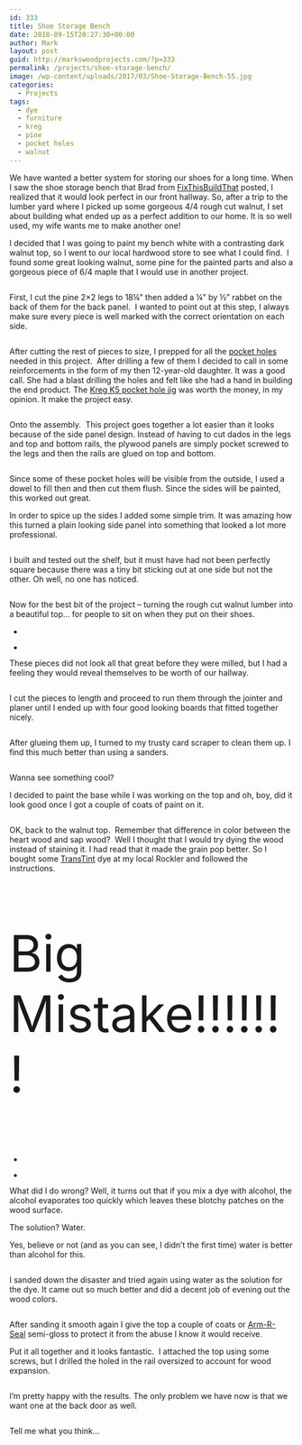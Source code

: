 ```yaml
---
id: 333
title: Shoe Storage Bench
date: 2018-09-15T20:27:30+00:00
author: Mark
layout: post
guid: http://markswoodprojects.com/?p=333
permalink: /projects/shoe-storage-bench/
image: /wp-content/uploads/2017/03/Shoe-Storage-Bench-55.jpg
categories:
  - Projects
tags:
  - dye
  - furniture
  - kreg
  - pine
  - pocket holes
  - walnut
---
```

[](https://fixthisbuildthat.com)We have wanted a better system for storing our shoes for a long time. When I saw the shoe storage bench that Brad from [FixThisBuildThat](http://fixthisbuildthat.com/sandpaper-disc-storage-rack/) posted, I realized that it would look perfect in our front hallway. So, after a trip to the lumber yard where I picked up some gorgeous 4/4 rough cut walnut, I set about building what ended up as a perfect addition to our home. It is so well used, my wife wants me to make another one!

I decided that I was going to paint my bench white with a contrasting dark walnut top, so I went to our local hardwood store to see what I could find.  I found some great looking walnut, some pine for the painted parts and also a gorgeous piece of 6/4 maple that I would use in another project.<figure class="wp-block-image">

<img src="https://markswoodprojects.com/wp-content/uploads/2018/10/Shoe-Storage-Bench-2.jpeg" alt="" class="wp-image-434" srcset="https://markswoodprojects.com/wp-content/uploads/2018/10/Shoe-Storage-Bench-2.jpeg 1200w, https://markswoodprojects.com/wp-content/uploads/2018/10/Shoe-Storage-Bench-2-300x225.jpeg 300w, https://markswoodprojects.com/wp-content/uploads/2018/10/Shoe-Storage-Bench-2-768x576.jpeg 768w, https://markswoodprojects.com/wp-content/uploads/2018/10/Shoe-Storage-Bench-2-1024x768.jpeg 1024w, https://markswoodprojects.com/wp-content/uploads/2018/10/Shoe-Storage-Bench-2-678x509.jpeg 678w, https://markswoodprojects.com/wp-content/uploads/2018/10/Shoe-Storage-Bench-2-326x245.jpeg 326w, https://markswoodprojects.com/wp-content/uploads/2018/10/Shoe-Storage-Bench-2-80x60.jpeg 80w" sizes="(max-width: 1200px) 100vw, 1200px" /> </figure> 

First, I cut the pine 2&#215;2 legs to 18¼&#8221; then added a ¼&#8221; by ½&#8221; rabbet on the back of them for the back panel.  I wanted to point out at this step, I always make sure every piece is well marked with the correct orientation on each side. <figure class="wp-block-image">

<img src="https://markswoodprojects.com/wp-content/uploads/2018/10/Shoe-Storage-Bench-1.jpeg" alt="" class="wp-image-433" srcset="https://markswoodprojects.com/wp-content/uploads/2018/10/Shoe-Storage-Bench-1.jpeg 1200w, https://markswoodprojects.com/wp-content/uploads/2018/10/Shoe-Storage-Bench-1-300x225.jpeg 300w, https://markswoodprojects.com/wp-content/uploads/2018/10/Shoe-Storage-Bench-1-768x576.jpeg 768w, https://markswoodprojects.com/wp-content/uploads/2018/10/Shoe-Storage-Bench-1-1024x768.jpeg 1024w, https://markswoodprojects.com/wp-content/uploads/2018/10/Shoe-Storage-Bench-1-678x509.jpeg 678w, https://markswoodprojects.com/wp-content/uploads/2018/10/Shoe-Storage-Bench-1-326x245.jpeg 326w, https://markswoodprojects.com/wp-content/uploads/2018/10/Shoe-Storage-Bench-1-80x60.jpeg 80w" sizes="(max-width: 1200px) 100vw, 1200px" /> </figure> 

After cutting the rest of pieces to size, I prepped for all the [pocket holes](https://amzn.to/2Q3QLO8) needed in this project.  After drilling a few of them I decided to call in some reinforcements in the form of my then 12-year-old daughter. It was a good call. She had a blast drilling the holes and felt like she had a hand in building the end product. The [Kreg K5 pocket hole jig](https://amzn.to/2Q3QLO8) was worth the money, in my opinion. It make the project easy. <figure class="wp-block-image">

<img src="https://markswoodprojects.com/wp-content/uploads/2018/10/Shoe-Storage-Bench-3.jpeg" alt="" class="wp-image-435" srcset="https://markswoodprojects.com/wp-content/uploads/2018/10/Shoe-Storage-Bench-3.jpeg 900w, https://markswoodprojects.com/wp-content/uploads/2018/10/Shoe-Storage-Bench-3-225x300.jpeg 225w, https://markswoodprojects.com/wp-content/uploads/2018/10/Shoe-Storage-Bench-3-768x1024.jpeg 768w" sizes="(max-width: 900px) 100vw, 900px" /> </figure> 

Onto the assembly.  This project goes together a lot easier than it looks because of the side panel design. Instead of having to cut dados in the legs and top and bottom rails, the plywood panels are simply pocket screwed to the legs and then the rails are glued on top and bottom.<figure class="wp-block-image">

<img src="https://markswoodprojects.com/wp-content/uploads/2018/10/Shoe-Storage-Bench-5.jpeg" alt="" class="wp-image-437" srcset="https://markswoodprojects.com/wp-content/uploads/2018/10/Shoe-Storage-Bench-5.jpeg 1200w, https://markswoodprojects.com/wp-content/uploads/2018/10/Shoe-Storage-Bench-5-300x225.jpeg 300w, https://markswoodprojects.com/wp-content/uploads/2018/10/Shoe-Storage-Bench-5-768x576.jpeg 768w, https://markswoodprojects.com/wp-content/uploads/2018/10/Shoe-Storage-Bench-5-1024x768.jpeg 1024w, https://markswoodprojects.com/wp-content/uploads/2018/10/Shoe-Storage-Bench-5-678x509.jpeg 678w, https://markswoodprojects.com/wp-content/uploads/2018/10/Shoe-Storage-Bench-5-326x245.jpeg 326w, https://markswoodprojects.com/wp-content/uploads/2018/10/Shoe-Storage-Bench-5-80x60.jpeg 80w" sizes="(max-width: 1200px) 100vw, 1200px" /> </figure> 

Since some of these pocket holes will be visible from the outside, I used a dowel to fill then and then cut them flush. Since the sides will be painted, this worked out great. 

In order to spice up the sides I added some simple trim. It was amazing how this turned a plain looking side panel into something that looked a lot more professional. <figure class="wp-block-image">

<img src="https://markswoodprojects.com/wp-content/uploads/2018/10/Shoe-Storage-Bench-4.jpeg" alt="" class="wp-image-436" srcset="https://markswoodprojects.com/wp-content/uploads/2018/10/Shoe-Storage-Bench-4.jpeg 1200w, https://markswoodprojects.com/wp-content/uploads/2018/10/Shoe-Storage-Bench-4-300x225.jpeg 300w, https://markswoodprojects.com/wp-content/uploads/2018/10/Shoe-Storage-Bench-4-768x576.jpeg 768w, https://markswoodprojects.com/wp-content/uploads/2018/10/Shoe-Storage-Bench-4-1024x768.jpeg 1024w, https://markswoodprojects.com/wp-content/uploads/2018/10/Shoe-Storage-Bench-4-678x509.jpeg 678w, https://markswoodprojects.com/wp-content/uploads/2018/10/Shoe-Storage-Bench-4-326x245.jpeg 326w, https://markswoodprojects.com/wp-content/uploads/2018/10/Shoe-Storage-Bench-4-80x60.jpeg 80w" sizes="(max-width: 1200px) 100vw, 1200px" /> </figure> 

I built and tested out the shelf, but it must have had not been perfectly square because there was a tiny bit sticking out at one side but not the other. Oh well, no one has noticed. <figure class="wp-block-image">

<img src="https://markswoodprojects.com/wp-content/uploads/2018/10/Shoe-Storage-Bench-6.jpeg" alt="" class="wp-image-438" srcset="https://markswoodprojects.com/wp-content/uploads/2018/10/Shoe-Storage-Bench-6.jpeg 1200w, https://markswoodprojects.com/wp-content/uploads/2018/10/Shoe-Storage-Bench-6-300x225.jpeg 300w, https://markswoodprojects.com/wp-content/uploads/2018/10/Shoe-Storage-Bench-6-768x576.jpeg 768w, https://markswoodprojects.com/wp-content/uploads/2018/10/Shoe-Storage-Bench-6-1024x768.jpeg 1024w, https://markswoodprojects.com/wp-content/uploads/2018/10/Shoe-Storage-Bench-6-678x509.jpeg 678w, https://markswoodprojects.com/wp-content/uploads/2018/10/Shoe-Storage-Bench-6-326x245.jpeg 326w, https://markswoodprojects.com/wp-content/uploads/2018/10/Shoe-Storage-Bench-6-80x60.jpeg 80w" sizes="(max-width: 1200px) 100vw, 1200px" /> </figure> 

Now for the best bit of the project &#8211; turning the rough cut walnut lumber into a beautiful top&#8230; for people to sit on when they put on their shoes. 

<ul class="wp-block-gallery columns-2 is-cropped">
  <li class="blocks-gallery-item">
    <figure><img src="https://markswoodprojects.com/wp-content/uploads/2018/10/Shoe-Storage-Bench-7-e1539576716116.jpeg" alt="" data-id="439" data-link="https://markswoodprojects.com/shoe-storage-bench-7/" class="wp-image-439" srcset="https://markswoodprojects.com/wp-content/uploads/2018/10/Shoe-Storage-Bench-7-e1539576716116.jpeg 900w, https://markswoodprojects.com/wp-content/uploads/2018/10/Shoe-Storage-Bench-7-e1539576716116-300x259.jpeg 300w, https://markswoodprojects.com/wp-content/uploads/2018/10/Shoe-Storage-Bench-7-e1539576716116-768x663.jpeg 768w" sizes="(max-width: 900px) 100vw, 900px" /></figure>
  </li>
  <li class="blocks-gallery-item">
    <figure><img src="https://markswoodprojects.com/wp-content/uploads/2018/10/Shoe-Storage-Bench-8.jpeg" alt="" data-id="440" data-link="https://markswoodprojects.com/shoe-storage-bench-8/" class="wp-image-440" srcset="https://markswoodprojects.com/wp-content/uploads/2018/10/Shoe-Storage-Bench-8.jpeg 1200w, https://markswoodprojects.com/wp-content/uploads/2018/10/Shoe-Storage-Bench-8-300x225.jpeg 300w, https://markswoodprojects.com/wp-content/uploads/2018/10/Shoe-Storage-Bench-8-768x576.jpeg 768w, https://markswoodprojects.com/wp-content/uploads/2018/10/Shoe-Storage-Bench-8-1024x768.jpeg 1024w, https://markswoodprojects.com/wp-content/uploads/2018/10/Shoe-Storage-Bench-8-678x509.jpeg 678w, https://markswoodprojects.com/wp-content/uploads/2018/10/Shoe-Storage-Bench-8-326x245.jpeg 326w, https://markswoodprojects.com/wp-content/uploads/2018/10/Shoe-Storage-Bench-8-80x60.jpeg 80w" sizes="(max-width: 1200px) 100vw, 1200px" /></figure>
  </li>
</ul>

These pieces did not look all that great before they were milled, but I had a feeling they would reveal themselves to be worth of our hallway.<figure class="wp-block-image">

<img src="https://markswoodprojects.com/wp-content/uploads/2018/10/Shoe-Storage-Bench-8.jpeg" alt="" class="wp-image-440" srcset="https://markswoodprojects.com/wp-content/uploads/2018/10/Shoe-Storage-Bench-8.jpeg 1200w, https://markswoodprojects.com/wp-content/uploads/2018/10/Shoe-Storage-Bench-8-300x225.jpeg 300w, https://markswoodprojects.com/wp-content/uploads/2018/10/Shoe-Storage-Bench-8-768x576.jpeg 768w, https://markswoodprojects.com/wp-content/uploads/2018/10/Shoe-Storage-Bench-8-1024x768.jpeg 1024w, https://markswoodprojects.com/wp-content/uploads/2018/10/Shoe-Storage-Bench-8-678x509.jpeg 678w, https://markswoodprojects.com/wp-content/uploads/2018/10/Shoe-Storage-Bench-8-326x245.jpeg 326w, https://markswoodprojects.com/wp-content/uploads/2018/10/Shoe-Storage-Bench-8-80x60.jpeg 80w" sizes="(max-width: 1200px) 100vw, 1200px" /> </figure> 

I cut the pieces to length and proceed to run them through the jointer and planer until I ended up with four good looking boards that fitted together nicely. <figure class="wp-block-image">

<img src="https://markswoodprojects.com/wp-content/uploads/2018/10/Shoe-Storage-Bench-26.jpg" alt="" class="wp-image-455" srcset="https://markswoodprojects.com/wp-content/uploads/2018/10/Shoe-Storage-Bench-26.jpg 1200w, https://markswoodprojects.com/wp-content/uploads/2018/10/Shoe-Storage-Bench-26-300x225.jpg 300w, https://markswoodprojects.com/wp-content/uploads/2018/10/Shoe-Storage-Bench-26-768x576.jpg 768w, https://markswoodprojects.com/wp-content/uploads/2018/10/Shoe-Storage-Bench-26-1024x768.jpg 1024w, https://markswoodprojects.com/wp-content/uploads/2018/10/Shoe-Storage-Bench-26-678x509.jpg 678w, https://markswoodprojects.com/wp-content/uploads/2018/10/Shoe-Storage-Bench-26-326x245.jpg 326w, https://markswoodprojects.com/wp-content/uploads/2018/10/Shoe-Storage-Bench-26-80x60.jpg 80w" sizes="(max-width: 1200px) 100vw, 1200px" /> </figure> 

After glueing them up, I turned to my trusty card scraper to clean them up. I find this much better than using a sanders.<figure class="wp-block-image">

<img src="https://markswoodprojects.com/wp-content/uploads/2018/10/Shoe-Storage-Bench-27.jpg" alt="" class="wp-image-456" srcset="https://markswoodprojects.com/wp-content/uploads/2018/10/Shoe-Storage-Bench-27.jpg 1200w, https://markswoodprojects.com/wp-content/uploads/2018/10/Shoe-Storage-Bench-27-300x225.jpg 300w, https://markswoodprojects.com/wp-content/uploads/2018/10/Shoe-Storage-Bench-27-768x576.jpg 768w, https://markswoodprojects.com/wp-content/uploads/2018/10/Shoe-Storage-Bench-27-1024x768.jpg 1024w, https://markswoodprojects.com/wp-content/uploads/2018/10/Shoe-Storage-Bench-27-678x509.jpg 678w, https://markswoodprojects.com/wp-content/uploads/2018/10/Shoe-Storage-Bench-27-326x245.jpg 326w, https://markswoodprojects.com/wp-content/uploads/2018/10/Shoe-Storage-Bench-27-80x60.jpg 80w" sizes="(max-width: 1200px) 100vw, 1200px" /> </figure> 

Wanna see something cool?

I decided to paint the base while I was working on the top and oh, boy, did it look good once I got a couple of coats of paint on it.  <figure class="wp-block-image">

<img src="https://markswoodprojects.com/wp-content/uploads/2018/10/Shoe-Storage-Bench-30.jpg" alt="" class="wp-image-457" srcset="https://markswoodprojects.com/wp-content/uploads/2018/10/Shoe-Storage-Bench-30.jpg 1200w, https://markswoodprojects.com/wp-content/uploads/2018/10/Shoe-Storage-Bench-30-300x225.jpg 300w, https://markswoodprojects.com/wp-content/uploads/2018/10/Shoe-Storage-Bench-30-768x576.jpg 768w, https://markswoodprojects.com/wp-content/uploads/2018/10/Shoe-Storage-Bench-30-1024x768.jpg 1024w, https://markswoodprojects.com/wp-content/uploads/2018/10/Shoe-Storage-Bench-30-678x509.jpg 678w, https://markswoodprojects.com/wp-content/uploads/2018/10/Shoe-Storage-Bench-30-326x245.jpg 326w, https://markswoodprojects.com/wp-content/uploads/2018/10/Shoe-Storage-Bench-30-80x60.jpg 80w" sizes="(max-width: 1200px) 100vw, 1200px" /> </figure> 

OK, back to the walnut top.  Remember that difference in color between the heart wood and sap wood?  Well I thought that I would try dying the wood instead of staining it. I had read that it made the grain pop better. So I bought some <a href="https://amzn.to/2yCYU5g" target="_blank">TransTint</a> dye at my local Rockler and followed the instructions. 

<p style="font-size:89px">
  Big Mistake!!!!!!!
</p>

<ul class="wp-block-gallery columns-2 is-cropped">
  <li class="blocks-gallery-item">
    <figure><img src="https://markswoodprojects.com/wp-content/uploads/2018/10/Shoe-Storage-Bench-32.jpg" alt="" data-id="458" data-link="https://markswoodprojects.com/?attachment_id=458" class="wp-image-458" srcset="https://markswoodprojects.com/wp-content/uploads/2018/10/Shoe-Storage-Bench-32.jpg 1200w, https://markswoodprojects.com/wp-content/uploads/2018/10/Shoe-Storage-Bench-32-300x225.jpg 300w, https://markswoodprojects.com/wp-content/uploads/2018/10/Shoe-Storage-Bench-32-768x576.jpg 768w, https://markswoodprojects.com/wp-content/uploads/2018/10/Shoe-Storage-Bench-32-1024x768.jpg 1024w, https://markswoodprojects.com/wp-content/uploads/2018/10/Shoe-Storage-Bench-32-678x509.jpg 678w, https://markswoodprojects.com/wp-content/uploads/2018/10/Shoe-Storage-Bench-32-326x245.jpg 326w, https://markswoodprojects.com/wp-content/uploads/2018/10/Shoe-Storage-Bench-32-80x60.jpg 80w" sizes="(max-width: 1200px) 100vw, 1200px" /></figure>
  </li>
  <li class="blocks-gallery-item">
    <figure><img src="https://markswoodprojects.com/wp-content/uploads/2018/10/Shoe-Storage-Bench-33.jpg" alt="" data-id="459" data-link="https://markswoodprojects.com/?attachment_id=459" class="wp-image-459" srcset="https://markswoodprojects.com/wp-content/uploads/2018/10/Shoe-Storage-Bench-33.jpg 1200w, https://markswoodprojects.com/wp-content/uploads/2018/10/Shoe-Storage-Bench-33-300x225.jpg 300w, https://markswoodprojects.com/wp-content/uploads/2018/10/Shoe-Storage-Bench-33-768x576.jpg 768w, https://markswoodprojects.com/wp-content/uploads/2018/10/Shoe-Storage-Bench-33-1024x768.jpg 1024w, https://markswoodprojects.com/wp-content/uploads/2018/10/Shoe-Storage-Bench-33-678x509.jpg 678w, https://markswoodprojects.com/wp-content/uploads/2018/10/Shoe-Storage-Bench-33-326x245.jpg 326w, https://markswoodprojects.com/wp-content/uploads/2018/10/Shoe-Storage-Bench-33-80x60.jpg 80w" sizes="(max-width: 1200px) 100vw, 1200px" /></figure>
  </li>
</ul>

What did I do wrong? Well, it turns out that if you mix a dye with alcohol, the alcohol evaporates too quickly which leaves these blotchy patches on the wood surface. 

The solution? Water. 

Yes, believe or not (and as you can see, I didn&#8217;t the first time) water is better than alcohol for this. <figure class="wp-block-image">

<img src="https://markswoodprojects.com/wp-content/uploads/2018/10/Shoe-Storage-Bench-15-1.jpeg" alt="" class="wp-image-460" srcset="https://markswoodprojects.com/wp-content/uploads/2018/10/Shoe-Storage-Bench-15-1.jpeg 1200w, https://markswoodprojects.com/wp-content/uploads/2018/10/Shoe-Storage-Bench-15-1-300x225.jpeg 300w, https://markswoodprojects.com/wp-content/uploads/2018/10/Shoe-Storage-Bench-15-1-768x576.jpeg 768w, https://markswoodprojects.com/wp-content/uploads/2018/10/Shoe-Storage-Bench-15-1-1024x768.jpeg 1024w, https://markswoodprojects.com/wp-content/uploads/2018/10/Shoe-Storage-Bench-15-1-678x509.jpeg 678w, https://markswoodprojects.com/wp-content/uploads/2018/10/Shoe-Storage-Bench-15-1-326x245.jpeg 326w, https://markswoodprojects.com/wp-content/uploads/2018/10/Shoe-Storage-Bench-15-1-80x60.jpeg 80w" sizes="(max-width: 1200px) 100vw, 1200px" /> </figure> 

I sanded down the disaster and tried again using water as the solution for the dye. It came out so much better and did a decent job of evening out the wood colors. <figure class="wp-block-image">

<img src="https://markswoodprojects.com/wp-content/uploads/2018/10/Shoe-Storage-Bench-16-1.jpeg" alt="" class="wp-image-461" srcset="https://markswoodprojects.com/wp-content/uploads/2018/10/Shoe-Storage-Bench-16-1.jpeg 1200w, https://markswoodprojects.com/wp-content/uploads/2018/10/Shoe-Storage-Bench-16-1-300x225.jpeg 300w, https://markswoodprojects.com/wp-content/uploads/2018/10/Shoe-Storage-Bench-16-1-768x576.jpeg 768w, https://markswoodprojects.com/wp-content/uploads/2018/10/Shoe-Storage-Bench-16-1-1024x768.jpeg 1024w, https://markswoodprojects.com/wp-content/uploads/2018/10/Shoe-Storage-Bench-16-1-678x509.jpeg 678w, https://markswoodprojects.com/wp-content/uploads/2018/10/Shoe-Storage-Bench-16-1-326x245.jpeg 326w, https://markswoodprojects.com/wp-content/uploads/2018/10/Shoe-Storage-Bench-16-1-80x60.jpeg 80w" sizes="(max-width: 1200px) 100vw, 1200px" /> </figure> 

After sanding it smooth again I give the top a couple of coats or <a href="https://amzn.to/2SrmvOS" target="_blank" rel="noopener">Arm-R-Seal</a> semi-gloss to protect it from the abuse I know it would receive.  

Put it all together and it looks fantastic.  I attached the top using some screws, but I drilled the holed in the rail oversized to account for wood expansion. <figure class="wp-block-image">

<img src="https://markswoodprojects.com/wp-content/uploads/2018/10/Shoe-Storage-Bench-18-1.jpeg" alt="" class="wp-image-463" srcset="https://markswoodprojects.com/wp-content/uploads/2018/10/Shoe-Storage-Bench-18-1.jpeg 1200w, https://markswoodprojects.com/wp-content/uploads/2018/10/Shoe-Storage-Bench-18-1-300x225.jpeg 300w, https://markswoodprojects.com/wp-content/uploads/2018/10/Shoe-Storage-Bench-18-1-768x576.jpeg 768w, https://markswoodprojects.com/wp-content/uploads/2018/10/Shoe-Storage-Bench-18-1-1024x768.jpeg 1024w, https://markswoodprojects.com/wp-content/uploads/2018/10/Shoe-Storage-Bench-18-1-678x509.jpeg 678w, https://markswoodprojects.com/wp-content/uploads/2018/10/Shoe-Storage-Bench-18-1-326x245.jpeg 326w, https://markswoodprojects.com/wp-content/uploads/2018/10/Shoe-Storage-Bench-18-1-80x60.jpeg 80w" sizes="(max-width: 1200px) 100vw, 1200px" /> </figure> 

I&#8217;m pretty happy with the results. The only problem we have now is that we want one at the back door as well. <figure class="wp-block-image">

<img src="https://markswoodprojects.com/wp-content/uploads/2018/10/Shoe-Storage-Bench-19-1.jpeg" alt="" class="wp-image-464" srcset="https://markswoodprojects.com/wp-content/uploads/2018/10/Shoe-Storage-Bench-19-1.jpeg 1200w, https://markswoodprojects.com/wp-content/uploads/2018/10/Shoe-Storage-Bench-19-1-300x225.jpeg 300w, https://markswoodprojects.com/wp-content/uploads/2018/10/Shoe-Storage-Bench-19-1-768x576.jpeg 768w, https://markswoodprojects.com/wp-content/uploads/2018/10/Shoe-Storage-Bench-19-1-1024x768.jpeg 1024w, https://markswoodprojects.com/wp-content/uploads/2018/10/Shoe-Storage-Bench-19-1-678x509.jpeg 678w, https://markswoodprojects.com/wp-content/uploads/2018/10/Shoe-Storage-Bench-19-1-326x245.jpeg 326w, https://markswoodprojects.com/wp-content/uploads/2018/10/Shoe-Storage-Bench-19-1-80x60.jpeg 80w" sizes="(max-width: 1200px) 100vw, 1200px" /> </figure> 

Tell me what you think&#8230;